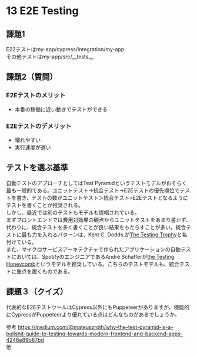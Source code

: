 # 13 E2E Testing

## 課題1
E22テストはmy-app/cypress/integration/my-app  
その他テストはmy-app/src/\_\_tests\_\_

## 課題2（質問）

### E2Eテストのメリット  
- 本番の稼働に近い動きでテストができる
### E2Eテストのデメリット  
- 壊れやすい
- 実行速度が遅い

## テストを選ぶ基準

自動テストのアプローチとしてはTest Pyramidというテストモデルがおそらく最も一般的である。ユニットテスト→統合テスト→E2Eテストの優先順位でテストを書き、テストの数がユニットテスト＞統合テスト>E2Eテストとなるようにテストを書くことが推奨される。  
しかし、最近では別のテストもモデルも提唱されている。  
まずフロントエンドでは費用対効果の観点からユニットテストをあまり書かず、代わりに、統合テストを多く書くことが良い結果をもたらすことが多い。統合テストに最も力を入れるパターンは、Kent C. Dodds.が[The Testing Trophy](https://kentcdodds.com/blog/the-testing-trophy-and-testing-classifications)と名付けている。  
また、マイクロサービスアーキテクチャで作られたアプリケーションの自動テストにおいては、SpotifyのエンジニアであるAndré Schafferが[the Testing Honeycomb](https://engineering.atspotify.com/2018/01/11/testing-of-microservices/)というモデルを推奨している。こちらのテストモデルも、統合テストに重点を置くものである。  


## 課題３（クイズ）
代表的なE2EテストツールはCypress以外にもPuppeteerがありますが、機能的にCypressがPuppeteerより優れている点はどんなものがあるでしょうか。


参考
https://medium.com/@mateuszroth/why-the-test-pyramid-is-a-bullshit-guide-to-testing-towards-modern-frontend-and-backend-apps-4246e89b87bd  
他